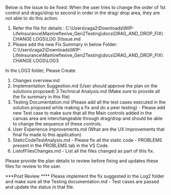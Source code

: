 Below is the issue to be fixed:
When the user tries to change the order of 1st control and drags/drop to second in order in the drag/ drop area, they are not able to do this action.


1. Refer the file for details : C:\Users\raga2\Downloads\WIP-LifeInsurance\Main\reflexive_Gen2Testing\docs\DRAG_AND_DROP_FIX\CHANGE LOGS\LOG 3\Issue.md
2. Please add the new Fix Summary in below Folder:
C:\Users\raga2\Downloads\WIP-LifeInsurance\Main\reflexive_Gen2Testing\docs\DRAG_AND_DROP_FIX\CHANGE LOGS\LOG3

In the LOG3 folder, Please Create 
1. Changes overview.md
2. Implementation Suggestion.md (User should approve the plan on the solutions proposed)
3.Technical Analysis.md (Make sure to provide all the fix summary in this file)
4. Testing Documentation.md (Please add all the test cases executed in the solution proposed while making a fix and do a peer testing)
        - Please add new Test case to make sure that all the Main controls added in the canvas area are interchangeable through drag/drop and should be able to change the sequence of these controls.
5. User Experience Improvements.md (What are the UX Improvements that final fix made to this application)
6. StaticCodeTestAnalysis.md - Please fix all the static code - PROBLEMS present in the PROBLEMS tab in the VS Code.
7. ListofFilesChanges.md - List all the files changed as part of this fix.

Please provide the plan details to review before fixing and updates these files for review to the user.


***Post Review ****
Please implement the fix suggested in the Log2 folder and make sure all the Testing documentation.md - Test cases are passed and update the status in that file.